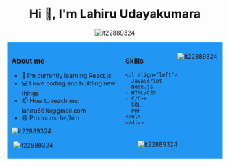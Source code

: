 <h1 align="center">Hi 👋, I'm Lahiru Udayakumara</h1>
<p align="center"> <img src="https://komarev.com/ghpvc/?username=it22889324&label=Profile%20views&color=0e75b6&style=flat" alt="it22889324" /> </p>

<div style="  display: grid; grid-template-columns: auto auto auto; background-color: #2196F3; padding: 10px;">
  <div width="50%">
    <h3 align="left">About me</h3>
    <ul align="left">
      <li>🌱 I’m currently learning React.js</li>
      <li>💻 I love coding and building new things</li>
      <li>📫 How to reach me: lahiru6616@gmail.com</li>
      <li>😄 Pronouns: he/him</li>
     </ul>
      <p><img align="left" src="https://github-readme-stats.vercel.app/api/top-langs?username=it22889324&show_icons=true&locale=en&layout=compact" alt="it22889324" /></p>
  </div>

  
  <div width="50%">
  <h3 align="left">Skills</h3>
    
    <ul align="left">
    - JavaScript
    - Node.js
    - HTML/CSS
    - C/C++
    - SQL
    - PHP
    </ul>
    </div>
  </div>
<p><img align="left" src="https://github-readme-stats.vercel.app/api/top-langs?username=it22889324&show_icons=true&locale=en&layout=compact" alt="it22889324" /></p>

<p>&nbsp;<img align="center" src="https://github-readme-stats.vercel.app/api?username=it22889324&show_icons=true&locale=en" alt="it22889324" /></p>

<p><img align="right" src="https://github-readme-streak-stats.herokuapp.com/?user=it22889324&" alt="it22889324" /></p>
